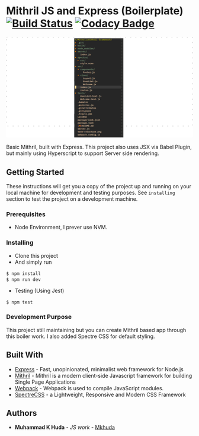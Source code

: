 # Mithril JS and Express (Boilerplate) [![Build Status](https://travis-ci.org/mkhuda/mith-express.svg?branch=master)](https://travis-ci.org/mkhuda/mith-express) [![Codacy Badge](https://api.codacy.com/project/badge/Grade/0c355526df7d41139076c55a3f769ef4)](https://www.codacy.com/app/mhmmd.huda/mith-express?utm_source=github.com&amp;utm_medium=referral&amp;utm_content=mkhuda/mith-express&amp;utm_campaign=Badge_Grade)

!['tree_structure'](https://raw.githubusercontent.com/mkhuda/mith-express/master/tree-structure.png)

Basic Mithril, built with Express. This project also uses JSX via Babel Plugin, but mainly using Hyperscript to support Server side rendering.

## Getting Started

These instructions will get you a copy of the project up and running on your local machine for development and testing purposes. See `installing` section to test the project on a development machine.

### Prerequisites

- Node Environment, I prever use NVM.

### Installing

- Clone this project
- And simply run
```
$ npm install
$ npm run dev
```
- Testing (Using Jest)
```
$ npm test
```

### Development Purpose

This project still maintaining but you can create Mithril based app through this boiler work. I also added Spectre CSS for default styling.

## Built With

* [Express](https://expressjs.com/) - Fast, unopinionated, minimalist web framework for Node.js
* [Mithril](https://mithril.js.org) - Mithril is a modern client-side Javascript framework for building Single Page Applications
* [Webpack](https://webpack.js.org) - Webpack is used to compile JavaScript modules.
* [SpectreCSS](https://picturepan2.github.io/spectre/) - a Lightweight, Responsive and Modern CSS Framework

## Authors

* **Muhammad K Huda** - *JS work* - [Mkhuda](https://github.com/mkhuda)
